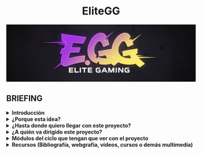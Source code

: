 <div align="center">
    <h1 style="text-align: center;">EliteGG</h1>
</div>

![Mi logo](assets/logo.png)

## BRIEFING

<details>
<summary><strong>Introducción</strong></summary>
<div style="height: 10px;"></div>
<div>
    EliteGG es una plataforma de análisis y seguimiento de estadísticas para distintos videojuegos, principalmente League of Legends, diseñada para jugadores que quieren mejorar y llevar un control más organizado de su progreso.

    Nuestro objetivo es crear una página similar a OP.GG, pero con una interfaz más clara, ordenada y con nuevas herramientas exclusivas para la comunidad. 
 </div>
</details>
<details>
<summary><strong>¿Porque esta idea?</strong></summary>

Tenemos varias razones para enfocar nuestro proyecto en esta idea. Una de ellas es que, como usuarios habituales de este tipo de páginas, creemos que sería interesante crear una que sea nuestra. Además, el tema nos apasiona, ya que trata de un videojuego que solemos disfrutar en nuestro tiempo libre.

Otra razón importante es que creemos poder desarrollar una página que resuelva los fallos de las webs existentes en este ámbito. Al ser usuarios recurrentes de estos servicios, hemos notado varias áreas de mejora y hemos identificado funcionalidades que podrían ser muy útiles e interesantes para la comunidad.
</details>
<details>
<summary><strong>¿Hasta donde quiero llegar con este proyecto?</strong></summary>

 Nuestro objetivo principal es crear una página que sea realmente util y consistente tanto a nivel tecnico como a nivel visual, para esto hemos estado analizando distintas páginas ya existentes y hemos acabado de pensar y listar las funcionalidades que nuestra pagina acabará conteniendo. Dichas funciones son:
 1. Estadísticas personales detalladas: consultar historial de partidas, campeones más jugados y rendimiento por rol....
 2. Comparación con otros jugadores: medir tu nivel frente a amigos o rivales y descubrir en qué aspectos puedes mejorar.
 3. Calendario de eventos: Accede a un calendario con torneos, eventos y novedades del juego para no perderte nada. También puedes guardar algún equipo en concreto como favorito para recibir un correo cada vez que este tenga un partido.
 4. Consejos personalizados: Sugerencias de mejora basadas en tu estilo de juego y datos de la comunidad, como por ejemplo sugerencias de objetos según el campeón que quieras jugar y en contra de cuales juegues. También te hara una plantilla donde podras elegir que campeones te gusta jugar para darte consejos de que campeón de aquellos que te gustan deberías elegir en contra de enemigos concretos.
 5. La pagina también va a incluir videos de una corta duración haciendo una demostración de las habilidades de los personajes y de sus diferentes aspectos.
</details>
<details>
<summary><strong>¿A quién va dirigido este proyecto?</strong></summary>

Nuestro proyecto está dirigido a la comunidad de League of Legends, un factor que nos beneficia mucho en términos de visibilidad. Al ser un juego para todos los públicos, el único "requisito" para usar nuestra plataforma es jugar al juego. Aunque mas adelante, si es posible, nos gustaria incluir mas videojuegos ya que así el alcance que puede llegar a tener nuestra página puede ser mayor y así abarcar otras comunidades.
 </details>
 <details>
<summary><strong>Módulos del ciclo que tengan que ver con el proyecto</strong></summary>

En nuestro proyecto se incluirán varios módulos del curso:
1. Aplicaciones web: Este módulo es fundamental, ya que necesitamos desarrollar una página web funcional y atractiva. Para ello, utilizaremos lenguajes de programación como HTML y CSS.
2. Seguridad: La seguridad es un aspecto crucial. Implementaremos medidas para proteger nuestros servidores y la información de los usuarios (como sus nombres y contraseñas) contra posibles ataques o robos de datos.
3. Sistemas operativos en red: Este módulo se aplicará directamente en el uso de máquinas virtuales (MV) para nuestros servidores, lo cual es esencial para el despliegue del proyecto.
4. Servicios en red: Este módulo será imprescindible, ya que utilizaremos herramientas esenciales como DNS para el funcionamiento de nuestra plataforma.

Materiales necesarios:
1. Maquinas virtuales (Virtualbox)
2. un bote de vaselina (exclusivo de QUIM)
3. Programas de desarrollo y de ciberseguridad
4. Herramientas como las API etc...
</details>
<details>
<summary><strong>Recursos (Bibliografía, webgrafía, vídeos, cursos o demás multimedia)</strong></summary>
https://www.youtube.com/watch?v=jkzq9j5yeT8&list=PL3vL1pnMCbUERqllcwhcvEJbKum-M9zT5
https://gist.github.com/dasdo/9ff71c5c0efa037441b6
https://www.youtube.com/watch?v=niPExbK8lSw&t=518s
</details>

